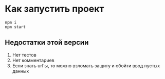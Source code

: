# Как запустить проект

```
npm i
npm start
```

## Недостатки этой версии

1. Нет тестов
2. Нет комментариев
3. Если знать url'ы, то можно взломать защиту и обойти ввод пустых данных
